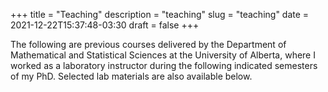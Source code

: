 +++
title = "Teaching"
description = "teaching"
slug = "teaching"
date = 2021-12-22T15:37:48-03:30
draft = false
+++

The following are previous courses delivered by the Department of Mathematical and Statistical Sciences at the University of Alberta, where I worked as a laboratory instructor during the following indicated semesters of my PhD. Selected lab materials are also available below.
